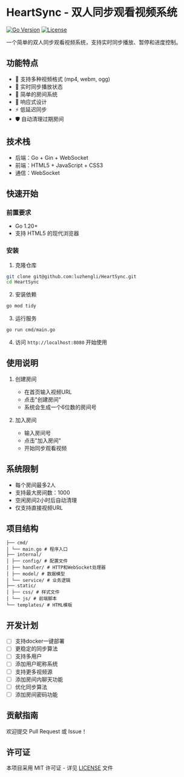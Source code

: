 # HeartSync - 双人同步观看视频系统

[![Go Version](https://img.shields.io/badge/Go-1.20+-blue.svg)](https://golang.org)
[![License](https://img.shields.io/badge/license-MIT-green.svg)](LICENSE)

一个简单的双人同步观看视频系统，支持实时同步播放、暂停和进度控制。

## 功能特点

- 🎥 支持多种视频格式 (mp4, webm, ogg)
- 🔄 实时同步播放状态
- 🔗 简单的房间系统
- 📱 响应式设计
- ⚡ 低延迟同步
- 🛡️ 自动清理过期房间

## 技术栈

- 后端：Go + Gin + WebSocket
- 前端：HTML5 + JavaScript + CSS3
- 通信：WebSocket

## 快速开始

### 前置要求

- Go 1.20+
- 支持 HTML5 的现代浏览器

### 安装

1. 克隆仓库
```bash
git clone git@github.com:luzhengli/HeartSync.git
cd HeartSync
```

2. 安装依赖
```bash
go mod tidy
```

3. 运行服务
```bash
go run cmd/main.go
```

4. 访问 `http://localhost:8080` 开始使用

## 使用说明

1. 创建房间
   - 在首页输入视频URL
   - 点击"创建房间"
   - 系统会生成一个6位数的房间号

2. 加入房间
   - 输入房间号
   - 点击"加入房间"
   - 开始同步观看视频

## 系统限制

- 每个房间最多2人
- 支持最大房间数：1000
- 空闲房间2小时后自动清理
- 仅支持直接视频URL

## 项目结构
```
├── cmd/
│ └── main.go # 程序入口
├── internal/
│ ├── config/ # 配置文件
│ ├── handler/ # HTTP和WebSocket处理器
│ ├── model/ # 数据模型
│ └── service/ # 业务逻辑
├── static/
│ ├── css/ # 样式文件
│ └── js/ # 前端脚本
└── templates/ # HTML模板
```

## 开发计划

- [ ] 支持docker一键部署
- [ ] 更稳定的同步算法
- [ ] 支持多用户 
- [ ] 添加用户昵称系统
- [ ] 支持更多视频源
- [ ] 添加房间内聊天功能
- [ ] 优化同步算法
- [ ] 添加房间密码功能

## 贡献指南

欢迎提交 Pull Request 或 Issue！

## 许可证

本项目采用 MIT 许可证 - 详见 [LICENSE](LICENSE) 文件